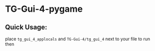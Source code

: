# TG-Gui-4-pygame

## Quick Usage:
place `tg_gui_4_applocals` and `TG-Gui-4/tg_gui_4` next to your file to run then
